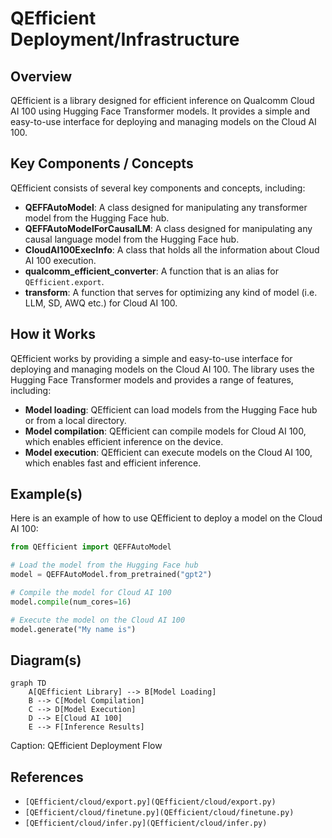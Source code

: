 # QEfficient Deployment/Infrastructure
## Overview
QEfficient is a library designed for efficient inference on Qualcomm Cloud AI 100 using Hugging Face Transformer models. It provides a simple and easy-to-use interface for deploying and managing models on the Cloud AI 100.

## Key Components / Concepts
QEfficient consists of several key components and concepts, including:

*   **QEFFAutoModel**: A class designed for manipulating any transformer model from the Hugging Face hub.
*   **QEFFAutoModelForCausalLM**: A class designed for manipulating any causal language model from the Hugging Face hub.
*   **CloudAI100ExecInfo**: A class that holds all the information about Cloud AI 100 execution.
*   **qualcomm_efficient_converter**: A function that is an alias for `QEfficient.export`.
*   **transform**: A function that serves for optimizing any kind of model (i.e. LLM, SD, AWQ etc.) for Cloud AI 100.

## How it Works
QEfficient works by providing a simple and easy-to-use interface for deploying and managing models on the Cloud AI 100. The library uses the Hugging Face Transformer models and provides a range of features, including:

*   **Model loading**: QEfficient can load models from the Hugging Face hub or from a local directory.
*   **Model compilation**: QEfficient can compile models for Cloud AI 100, which enables efficient inference on the device.
*   **Model execution**: QEfficient can execute models on the Cloud AI 100, which enables fast and efficient inference.

## Example(s)
Here is an example of how to use QEfficient to deploy a model on the Cloud AI 100:
```python
from QEfficient import QEFFAutoModel

# Load the model from the Hugging Face hub
model = QEFFAutoModel.from_pretrained("gpt2")

# Compile the model for Cloud AI 100
model.compile(num_cores=16)

# Execute the model on the Cloud AI 100
model.generate("My name is")
```
## Diagram(s)
```mermaid
graph TD
    A[QEfficient Library] --> B[Model Loading]
    B --> C[Model Compilation]
    C --> D[Model Execution]
    D --> E[Cloud AI 100]
    E --> F[Inference Results]
```
Caption: QEfficient Deployment Flow

## References
*   `[QEfficient/cloud/export.py](QEfficient/cloud/export.py)`
*   `[QEfficient/cloud/finetune.py](QEfficient/cloud/finetune.py)`
*   `[QEfficient/cloud/infer.py](QEfficient/cloud/infer.py)`